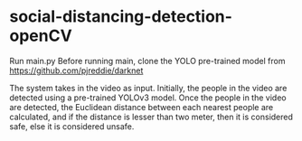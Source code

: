 # social-distancing-detection-openCV
Run main.py
Before running main, clone the YOLO pre-trained model from https://github.com/pjreddie/darknet

The system takes in the video as input. Initially, the people in the video are detected using a pre-trained YOLOv3 model. 
Once the people in the video are detected, the Euclidean distance between each nearest people are calculated, 
and if the distance is lesser than two meter, then it is considered safe, else it is considered unsafe.
